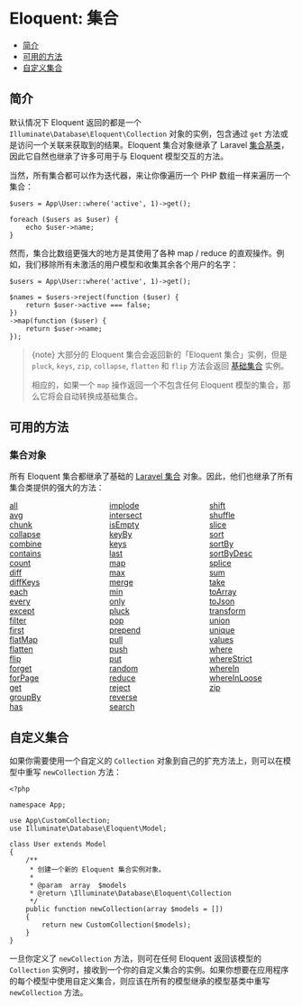 # Eloquent: 集合

- [简介](#introduction)
- [可用的方法](#available-methods)
- [自定义集合](#custom-collections)

<a name="introduction"></a>
## 简介

默认情况下 Eloquent 返回的都是一个 `Illuminate\Database\Eloquent\Collection` 对象的实例，包含通过 `get` 方法或是访问一个关联来获取到的结果。Eloquent 集合对象继承了 Laravel [集合基类](/docs/{{version}}/collections)，因此它自然也继承了许多可用于与 Eloquent 模型交互的方法。

当然，所有集合都可以作为迭代器，来让你像遍历一个 PHP 数组一样来遍历一个集合：

    $users = App\User::where('active', 1)->get();

    foreach ($users as $user) {
        echo $user->name;
    }

然而，集合比数组更强大的地方是其使用了各种 map / reduce 的直观操作。例如，我们移除所有未激活的用户模型和收集其余各个用户的名字：

    $users = App\User::where('active', 1)->get();

    $names = $users->reject(function ($user) {
        return $user->active === false;
    })
    ->map(function ($user) {
        return $user->name;
    });

> {note} 大部分的 Eloquent 集合会返回新的「Eloquent 集合」实例，但是 `pluck`, `keys`, `zip`, `collapse`, `flatten` 和 `flip` 方法会返回 [基础集合](/docs/{{version}}/collections) 实例。
> 
> 相应的，如果一个 `map` 操作返回一个不包含任何 Eloquent 模型的集合，那么它将会自动转换成基础集合。


<a name="available-methods"></a>
## 可用的方法

### 集合对象

所有 Eloquent 集合都继承了基础的 [Laravel 集合](/docs/{{version}}/collections) 对象。因此，他们也继承了所有集合类提供的强大的方法：

<style>
    #collection-method-list > p {
        column-count: 3; -moz-column-count: 3; -webkit-column-count: 3;
        column-gap: 2em; -moz-column-gap: 2em; -webkit-column-gap: 2em;
    }

    #collection-method-list a {
        display: block;
    }
</style>

<div id="collection-method-list" markdown="1">

[all](/docs/{{version}}/collections#method-all)
[avg](/docs/{{version}}/collections#method-avg)
[chunk](/docs/{{version}}/collections#method-chunk)
[collapse](/docs/{{version}}/collections#method-collapse)
[combine](/docs/{{version}}/collections#method-combine)
[contains](/docs/{{version}}/collections#method-contains)
[count](/docs/{{version}}/collections#method-count)
[diff](/docs/{{version}}/collections#method-diff)
[diffKeys](/docs/{{version}}/collections#method-diffkeys)
[each](/docs/{{version}}/collections#method-each)
[every](/docs/{{version}}/collections#method-every)
[except](/docs/{{version}}/collections#method-except)
[filter](/docs/{{version}}/collections#method-filter)
[first](/docs/{{version}}/collections#method-first)
[flatMap](/docs/{{version}}/collections#method-flatmap)
[flatten](/docs/{{version}}/collections#method-flatten)
[flip](/docs/{{version}}/collections#method-flip)
[forget](/docs/{{version}}/collections#method-forget)
[forPage](/docs/{{version}}/collections#method-forpage)
[get](/docs/{{version}}/collections#method-get)
[groupBy](/docs/{{version}}/collections#method-groupby)
[has](/docs/{{version}}/collections#method-has)
[implode](/docs/{{version}}/collections#method-implode)
[intersect](/docs/{{version}}/collections#method-intersect)
[isEmpty](/docs/{{version}}/collections#method-isempty)
[keyBy](/docs/{{version}}/collections#method-keyby)
[keys](/docs/{{version}}/collections#method-keys)
[last](/docs/{{version}}/collections#method-last)
[map](/docs/{{version}}/collections#method-map)
[max](/docs/{{version}}/collections#method-max)
[merge](/docs/{{version}}/collections#method-merge)
[min](/docs/{{version}}/collections#method-min)
[only](/docs/{{version}}/collections#method-only)
[pluck](/docs/{{version}}/collections#method-pluck)
[pop](/docs/{{version}}/collections#method-pop)
[prepend](/docs/{{version}}/collections#method-prepend)
[pull](/docs/{{version}}/collections#method-pull)
[push](/docs/{{version}}/collections#method-push)
[put](/docs/{{version}}/collections#method-put)
[random](/docs/{{version}}/collections#method-random)
[reduce](/docs/{{version}}/collections#method-reduce)
[reject](/docs/{{version}}/collections#method-reject)
[reverse](/docs/{{version}}/collections#method-reverse)
[search](/docs/{{version}}/collections#method-search)
[shift](/docs/{{version}}/collections#method-shift)
[shuffle](/docs/{{version}}/collections#method-shuffle)
[slice](/docs/{{version}}/collections#method-slice)
[sort](/docs/{{version}}/collections#method-sort)
[sortBy](/docs/{{version}}/collections#method-sortby)
[sortByDesc](/docs/{{version}}/collections#method-sortbydesc)
[splice](/docs/{{version}}/collections#method-splice)
[sum](/docs/{{version}}/collections#method-sum)
[take](/docs/{{version}}/collections#method-take)
[toArray](/docs/{{version}}/collections#method-toarray)
[toJson](/docs/{{version}}/collections#method-tojson)
[transform](/docs/{{version}}/collections#method-transform)
[union](/docs/{{version}}/collections#method-union)
[unique](/docs/{{version}}/collections#method-unique)
[values](/docs/{{version}}/collections#method-values)
[where](/docs/{{version}}/collections#method-where)
[whereStrict](/docs/{{version}}/collections#method-wherestrict)
[whereIn](/docs/{{version}}/collections#method-wherein)
[whereInLoose](/docs/{{version}}/collections#method-whereinloose)
[zip](/docs/{{version}}/collections#method-zip)

</div>

<a name="custom-collections"></a>
## 自定义集合


如果你需要使用一个自定义的 `Collection` 对象到自己的扩充方法上，则可以在模型中重写 `newCollection` 方法：

    <?php

    namespace App;

    use App\CustomCollection;
    use Illuminate\Database\Eloquent\Model;

    class User extends Model
    {
        /**
         * 创建一个新的 Eloquent 集合实例对象。
         *
         * @param  array  $models
         * @return \Illuminate\Database\Eloquent\Collection
         */
        public function newCollection(array $models = [])
        {
            return new CustomCollection($models);
        }
    }


一旦你定义了 `newCollection` 方法，则可在任何 Eloquent 返回该模型的 `Collection` 实例时，接收到一个你的自定义集合的实例。如果你想要在应用程序的每个模型中使用自定义集合，则应该在所有的模型继承的模型基类中重写 `newCollection` 方法。
